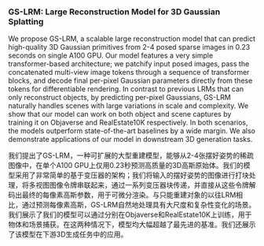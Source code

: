 ### GS-LRM: Large Reconstruction Model for 3D Gaussian Splatting

We propose GS-LRM, a scalable large reconstruction model that can predict high-quality 3D Gaussian primitives from 2-4 posed sparse images in 0.23 seconds on single A100 GPU. Our model features a very simple transformer-based architecture; we patchify input posed images, pass the concatenated multi-view image tokens through a sequence of transformer blocks, and decode final per-pixel Gaussian parameters directly from these tokens for differentiable rendering. In contrast to previous LRMs that can only reconstruct objects, by predicting per-pixel Gaussians, GS-LRM naturally handles scenes with large variations in scale and complexity. We show that our model can work on both object and scene captures by training it on Objaverse and RealEstate10K respectively. In both scenarios, the models outperform state-of-the-art baselines by a wide margin. We also demonstrate applications of our model in downstream 3D generation tasks.

我们提出了GS-LRM，一种可扩展的大型重建模型，能够从2-4张摆好姿势的稀疏图像中，在单个A100 GPU上仅用0.23秒预测高质量的3D高斯原始体。我们的模型采用了非常简单的基于变压器的架构；我们将输入的摆好姿势的图像进行打块处理，将多视图图像令牌串联起来，通过一系列变压器块传递，并直接从这些令牌解码出最终的每像素高斯参数，用于可微分渲染。与只能重建对象的以往LRM相比，通过预测每像素高斯，GS-LRM自然地处理具有大尺度和复杂性变化的场景。我们展示了我们的模型可以通过分别在Objaverse和RealEstate10K上训练，用于物体和场景捕获。在这两种情况下，模型均大幅超越了最先进的基准。我们还展示了该模型在下游3D生成任务中的应用。
